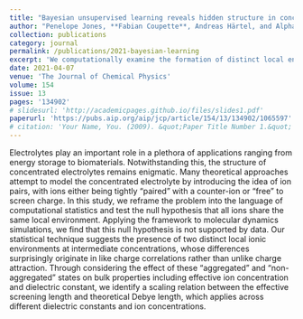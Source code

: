 ```yaml
---
title: "Bayesian unsupervised learning reveals hidden structure in concentrated electrolytes"
author: "Penelope Jones, **Fabian Coupette**, Andreas Härtel, and Alpha A Lee"
collection: publications
category: journal
permalink: /publications/2021-bayesian-learning
excerpt: 'We computationally examine the formation of distinct local environments in concentrated electrolytes addressing the notion of ion pairing in the high-density regime.'
date: 2021-04-07
venue: 'The Journal of Chemical Physics'
volume: 154
issue: 13
pages: '134902'
# slidesurl: 'http://academicpages.github.io/files/slides1.pdf'
paperurl: 'https://pubs.aip.org/aip/jcp/article/154/13/134902/1065597'
# citation: 'Your Name, You. (2009). &quot;Paper Title Number 1.&quot; <i>Journal 1</i>. 1(1).'
---
```


Electrolytes play an important role in a plethora of applications ranging from energy storage to biomaterials. Notwithstanding this, the structure of concentrated electrolytes remains enigmatic. Many theoretical approaches attempt to model the concentrated electrolyte by introducing the idea of ion pairs, with ions either being tightly “paired” with a counter-ion or “free” to screen charge. In this study, we reframe the problem into the language of computational statistics and test the null hypothesis that all ions share the same local environment. Applying the framework to molecular dynamics simulations, we find that this null hypothesis is not supported by data. Our statistical technique suggests the presence of two distinct local ionic environments at intermediate concentrations, whose differences surprisingly originate in like charge correlations rather than unlike charge attraction. Through considering the effect of these “aggregated” and “non-aggregated” states on bulk properties including effective ion concentration and dielectric constant, we identify a scaling relation between the effective screening length and theoretical Debye length, which applies across different dielectric constants and ion concentrations.
